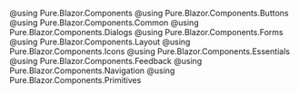 @using Pure.Blazor.Components
@using Pure.Blazor.Components.Buttons
@using Pure.Blazor.Components.Common
@using Pure.Blazor.Components.Dialogs
@using Pure.Blazor.Components.Forms
@using Pure.Blazor.Components.Layout
@using Pure.Blazor.Components.Icons
@using Pure.Blazor.Components.Essentials
@using Pure.Blazor.Components.Feedback
@using Pure.Blazor.Components.Navigation
@using Pure.Blazor.Components.Primitives